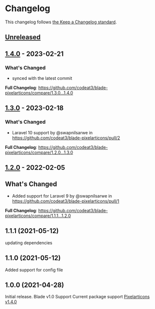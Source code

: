 # Changelog

This changelog follows [the Keep a Changelog standard](https://keepachangelog.com).

## [Unreleased](https://github.com/codeat3/blade-pixelarticons/compare/1.4.0...HEAD)

## [1.4.0](https://github.com/codeat3/blade-pixelarticons/compare/1.3.0...1.4.0) - 2023-02-21

### What's Changed

- synced with the latest commit

**Full Changelog**: https://github.com/codeat3/blade-pixelarticons/compare/1.3.0...1.4.0

## [1.3.0](https://github.com/codeat3/blade-pixelarticons/compare/1.2.0...1.3.0) - 2023-02-18

### What's Changed

- Laravel 10 support by @swapnilsarwe in https://github.com/codeat3/blade-pixelarticons/pull/2

**Full Changelog**: https://github.com/codeat3/blade-pixelarticons/compare/1.2.0...1.3.0

## [1.2.0](https://github.com/codeat3/blade-pixelarticons/compare/1.1.1...1.2.0) - 2022-02-05

## What's Changed

- Added support for Laravel 9 by @swapnilsarwe in https://github.com/codeat3/blade-pixelarticons/pull/1

**Full Changelog**: https://github.com/codeat3/blade-pixelarticons/compare/1.1.1...1.2.0

## 1.1.1 (2021-05-12)

updating dependencies

## 1.1.0 (2021-05-12)

Added support for config file

## 1.0.0 (2021-04-28)

Initial release.
Blade v1.0 Support
Current package support [Pixelarticons v1.4.0](https://github.com/halfmage/pixelarticons/releases/tag/v1.4.0)
